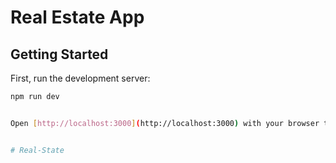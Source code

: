 # Real Estate App

## Getting Started

First, run the development server:

```bash
npm run dev


Open [http://localhost:3000](http://localhost:3000) with your browser to see the result.


#   R e a l - S t a t e 
 
 
